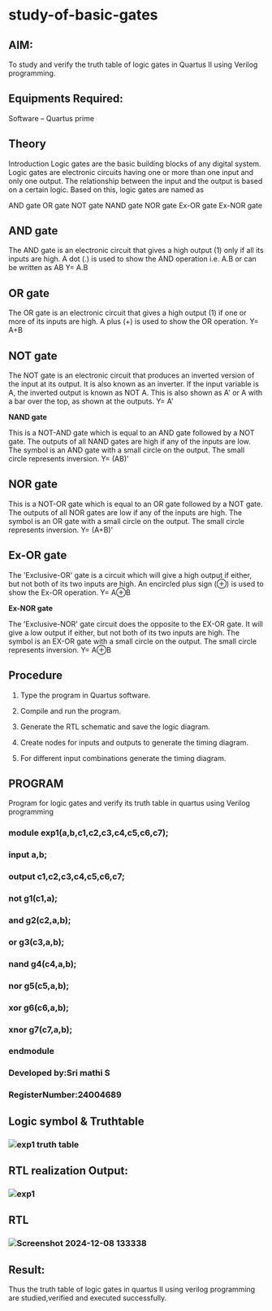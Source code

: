 # study-of-basic-gates

## **AIM:** 

To study and verify the truth table of logic gates in Quartus II using Verilog programming.

## **Equipments Required:**

Software – Quartus prime 

## **Theory**

Introduction Logic gates are the basic building blocks of any digital system. Logic gates are electronic circuits having one or more than one input and only one output. The relationship between the input and the output is based on a certain logic. Based on this, logic gates are named as

AND gate OR gate NOT gate NAND gate NOR gate Ex-OR gate Ex-NOR gate

## **AND gate**

The AND gate is an electronic circuit that gives a high output (1) only if all its inputs are high. A dot (.) is used to show the AND operation i.e. A.B or can be written as AB
Y= A.B

## **OR gate** 

The OR gate is an electronic circuit that gives a high output (1) if one or more of its inputs are high. A plus (+) is used to show the OR operation.
Y= A+B

## **NOT gate**

The NOT gate is an electronic circuit that produces an inverted version of the input at its output. It is also known as an inverter. If the input variable is A, the inverted output is known as NOT A. This is also shown as A' or A with a bar over the top, as shown at the outputs.
Y= A'

**NAND gate**

This is a NOT-AND gate which is equal to an AND gate followed by a NOT gate. The outputs of all NAND gates are high if any of the inputs are low. The symbol is an AND gate with a small circle on the output. The small circle represents inversion.
Y= (AB)’

## **NOR gate**

This is a NOT-OR gate which is equal to an OR gate followed by a NOT gate. The outputs of all NOR gates are low if any of the inputs are high. The symbol is an OR gate with a small circle on the output. The small circle represents inversion.
Y= (A+B)’

## **Ex-OR gate**

The 'Exclusive-OR' gate is a circuit which will give a high output if either, but not both of its two inputs are high. An encircled plus sign (⊕) is used to show the Ex-OR operation.
Y= A⊕B

**Ex-NOR gate**

The 'Exclusive-NOR' gate circuit does the opposite to the EX-OR gate. It will give a low output if either, but not both of its two inputs are high. The symbol is an EX-OR gate with a small circle on the output. The small circle represents inversion.
Y= A⊕B

## **Procedure** 

1.	Type the program in Quartus software.

2.	Compile and run the program.

3.	Generate the RTL schematic and save the logic diagram.

4.	Create nodes for inputs and outputs to generate the timing diagram.

5.	For different input combinations generate the timing diagram.


## **PROGRAM**

Program for logic gates and verify its truth table in quartus using Verilog programming
### module exp1(a,b,c1,c2,c3,c4,c5,c6,c7);
### input a,b;
### output c1,c2,c3,c4,c5,c6,c7;
### not g1(c1,a);
### and g2(c2,a,b);
### or g3(c3,a,b);
### nand g4(c4,a,b);
### nor g5(c5,a,b);
### xor g6(c6,a,b);
### xnor g7(c7,a,b);
### endmodule
### Developed by:Sri mathi S 
### RegisterNumber:24004689 
 
## **Logic symbol & Truthtable**
### ![exp1 truth table](https://github.com/user-attachments/assets/70d60a02-90c6-4f27-86d8-f8d1383cdc8f)

## **RTL realization Output:** 
### ![exp1](https://github.com/user-attachments/assets/6cc249b0-191b-476f-a9c6-5f94a3cc82e3)

## **RTL**
### ![Screenshot 2024-12-08 133338](https://github.com/user-attachments/assets/4d3fdd9e-fbb0-456a-bc14-ffb64505692e)

## **Result:**
Thus the truth table of logic gates in quartus II using verilog programming are studied,verified and executed successfully.

